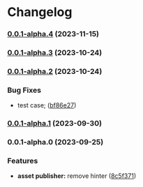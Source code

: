 # Changelog
### [0.0.1-alpha.4](https://github.com/isubo-org/isubo-core/compare/v0.0.1-alpha.3...v0.0.1-alpha.4) (2023-11-15)

### [0.0.1-alpha.3](https://github.com/isubo-org/isubo-core/compare/v0.0.1-alpha.2...v0.0.1-alpha.3) (2023-10-24)

### [0.0.1-alpha.2](https://github.com/isubo-org/isubo-core/compare/v0.0.1-alpha.1...v0.0.1-alpha.2) (2023-10-24)


### Bug Fixes

* test case; ([bf86e27](https://github.com/isubo-org/isubo-core/commit/bf86e272910c10ba971b3e1e37740f7327fc9e80))

### [0.0.1-alpha.1](https://github.com/isubo-org/isubo-core/compare/v0.0.1-alpha.0...v0.0.1-alpha.1) (2023-09-30)

### 0.0.1-alpha.0 (2023-09-25)


### Features

* **asset publisher:** remove hinter ([8c5f371](https://github.com/isubo-org/isubo-core/commit/8c5f3719e236c4dedc6fd1d72ac0b41355cbb904))
